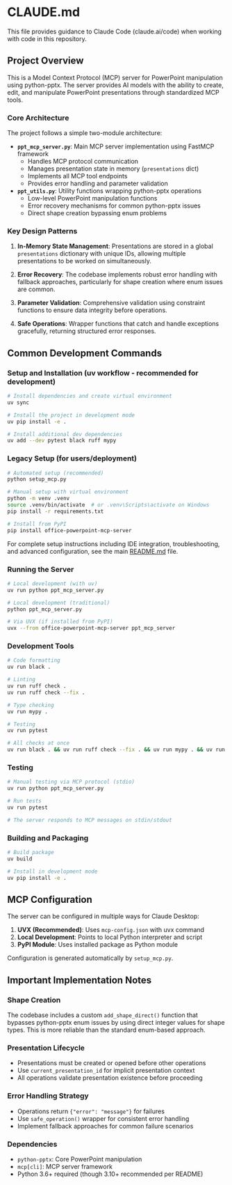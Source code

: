 # CLAUDE.md

This file provides guidance to Claude Code (claude.ai/code) when working with code in this repository.

## Project Overview

This is a Model Context Protocol (MCP) server for PowerPoint manipulation using python-pptx. The server provides AI models with the ability to create, edit, and manipulate PowerPoint presentations through standardized MCP tools.

### Core Architecture

The project follows a simple two-module architecture:

- **`ppt_mcp_server.py`**: Main MCP server implementation using FastMCP framework
  - Handles MCP protocol communication
  - Manages presentation state in memory (`presentations` dict)
  - Implements all MCP tool endpoints
  - Provides error handling and parameter validation
- **`ppt_utils.py`**: Utility functions wrapping python-pptx operations
  - Low-level PowerPoint manipulation functions
  - Error recovery mechanisms for common python-pptx issues
  - Direct shape creation bypassing enum problems

### Key Design Patterns

1. **In-Memory State Management**: Presentations are stored in a global `presentations` dictionary with unique IDs, allowing multiple presentations to be worked on simultaneously.

2. **Error Recovery**: The codebase implements robust error handling with fallback approaches, particularly for shape creation where enum issues are common.

3. **Parameter Validation**: Comprehensive validation using constraint functions to ensure data integrity before operations.

4. **Safe Operations**: Wrapper functions that catch and handle exceptions gracefully, returning structured error responses.

## Common Development Commands

### Setup and Installation (uv workflow - recommended for development)
```bash
# Install dependencies and create virtual environment
uv sync

# Install the project in development mode
uv pip install -e .

# Install additional dev dependencies
uv add --dev pytest black ruff mypy
```

### Legacy Setup (for users/deployment)
```bash
# Automated setup (recommended)
python setup_mcp.py

# Manual setup with virtual environment
python -m venv .venv
source .venv/bin/activate  # or .venv\Scripts\activate on Windows
pip install -r requirements.txt

# Install from PyPI
pip install office-powerpoint-mcp-server
```

For complete setup instructions including IDE integration, troubleshooting, and advanced configuration, see the main [README.md](README.md) file.

### Running the Server
```bash
# Local development (with uv)
uv run python ppt_mcp_server.py

# Local development (traditional)
python ppt_mcp_server.py

# Via UVX (if installed from PyPI)
uvx --from office-powerpoint-mcp-server ppt_mcp_server
```

### Development Tools
```bash
# Code formatting
uv run black .

# Linting
uv run ruff check .
uv run ruff check --fix .

# Type checking
uv run mypy .

# Testing
uv run pytest

# All checks at once
uv run black . && uv run ruff check --fix . && uv run mypy . && uv run pytest
```

### Testing
```bash
# Manual testing via MCP protocol (stdio)
uv run python ppt_mcp_server.py

# Run tests
uv run pytest

# The server responds to MCP messages on stdin/stdout
```

### Building and Packaging
```bash
# Build package
uv build

# Install in development mode
uv pip install -e .
```

## MCP Configuration

The server can be configured in multiple ways for Claude Desktop:

1. **UVX (Recommended)**: Uses `mcp-config.json` with uvx command
2. **Local Development**: Points to local Python interpreter and script
3. **PyPI Module**: Uses installed package as Python module

Configuration is generated automatically by `setup_mcp.py`.

## Important Implementation Notes

### Shape Creation
The codebase includes a custom `add_shape_direct()` function that bypasses python-pptx enum issues by using direct integer values for shape types. This is more reliable than the standard enum-based approach.

### Presentation Lifecycle
- Presentations must be created or opened before other operations
- Use `current_presentation_id` for implicit presentation context
- All operations validate presentation existence before proceeding

### Error Handling Strategy
- Operations return `{"error": "message"}` for failures
- Use `safe_operation()` wrapper for consistent error handling
- Implement fallback approaches for common failure scenarios

### Dependencies
- `python-pptx`: Core PowerPoint manipulation
- `mcp[cli]`: MCP server framework
- Python 3.6+ required (though 3.10+ recommended per README)